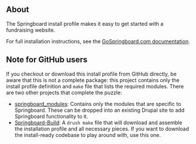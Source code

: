 About
-----
The Springboard install profile makes it easy to get started with a fundraising website.

For full installation instructions, see the [GoSpringboard.com documentation](http://www.gospringboard.com/documentation/installing-springboard).

Note for GitHub users
---------------------
If you checkout or download this install profile from GitHub directly, be aware that this is not a complete package: this project contains only the install profile definition and `make` file that lists the required modules. There are two other projects that complete the puzzle:

* [springboard_modules](https://github.com/JacksonRiver/springboard_modules): Contains only the modules that are specific to Springboard. These can be dropped into an existing Drupal site to add Springboard functionality to it.
* [Springboard-Build](https://github.com/JacksonRiver/Springboard-Build): A `drush make` file that will download and assemble the installation profile and all necessary pieces. If you want to download the install-ready codebase to play around with, use this one.
